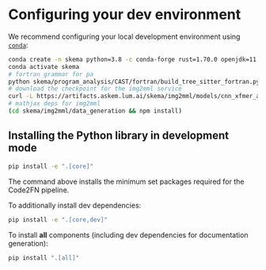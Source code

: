 
# Configuring your dev environment

We recommend configuring your local development environment using [`conda`](https://docs.conda.io/en/latest/miniconda.html):

```bash
conda create -n skema python=3.8 -c conda-forge rust=1.70.0 openjdk=11 sbt=1.9.0 nodejs=18.15.0
conda activate skema
# fortran grammar for pa
python skema/program_analysis/CAST/fortran/build_tree_sitter_fortran.py
# download the checkpoint for the img2mml service
curl -L https://artifacts.askem.lum.ai/skema/img2mml/models/cnn_xfmer_arxiv_im2mml_with_fonts_boldface_best.pt > skema/img2mml/trained_models/cnn_xfmer_arxiv_im2mml_with_fonts_boldface_best.pt
# mathjax deps for img2mml
(cd skema/img2mml/data_generation && npm install)
```

## Installing the Python library in development mode

```bash
pip install -e ".[core]"
```

The command above installs the minimum set packages required for the Code2FN pipeline. 

To additionally install dev dependencies:

```bash
pip install -e ".[core,dev]"
```

To install **all** components (including dev dependencies for documentation generation):
```bash
pip install ".[all]"
